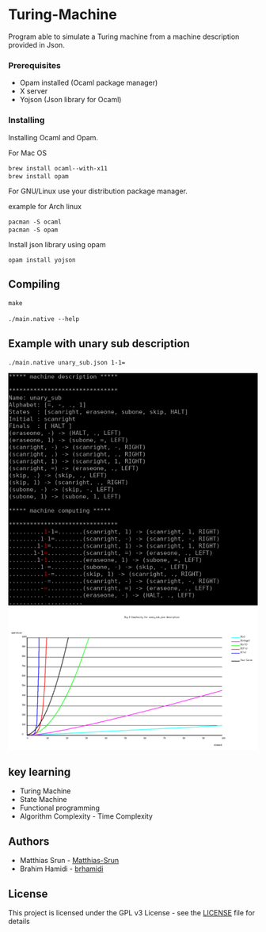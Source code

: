# Turing-Machine
Program able to simulate a Turing machine from a machine description provided in Json.

### Prerequisites

- Opam installed (Ocaml package manager)
- X server 
- Yojson (Json library for Ocaml)

### Installing

Installing Ocaml and Opam.

For Mac OS
```
brew install ocaml--with-x11 
brew install opam
```
For GNU/Linux use your distribution package manager.

example for Arch linux
```
pacman -S ocaml
pacman -S opam
```
Install json library using opam

```
opam install yojson
```

## Compiling

```
make

./main.native --help
```

## Example with unary sub description

```
./main.native unary_sub.json 1-1=
```

![Compute unary sub description](https://raw.githubusercontent.com/brhamidi/Turing-Machine/master/example_sub.png)
</br>
![Time Complexity Mode](https://raw.githubusercontent.com/brhamidi/Turing-Machine/master/turing_curve.png)
</br>

## key learning

* Turing Machine
* State Machine
* Functional programming
* Algorithm Complexity - Time Complexity

## Authors

* Matthias Srun - [Matthias-Srun](https://github.com/Matthias-Srun)
* Brahim Hamidi - [brhamidi](https://github.com/brhamidi)

## License

This project is licensed under the GPL v3 License - see the [LICENSE](LICENSE) file for details
